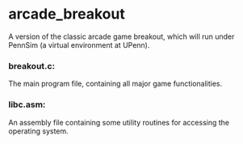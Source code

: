 # arcade_breakout
A version of the classic arcade game breakout, which will run under PennSim (a virtual environment at UPenn).

### breakout.c: 
The main program file, containing all major game functionalities.

### libc.asm: 
An assembly file containing some utility routines for accessing the operating system.

